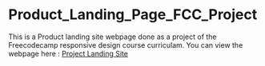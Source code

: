 # Product_Landing_Page_FCC_Project
This is a Product landing site webpage done as a project of the Freecodecamp responsive design course curriculam.
You can view the webpage here : [Project Landing Site](https://codepen.io/ImHaKr/full/vYBqOJZ)
